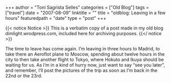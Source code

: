 +++
author = "Toni Sagrista Selles"
categories = ["Old Blog"]
tags = ["travel"]
date = "2007-08-09"
linktitle = ""
title = "oldblog: Leaving in a few hours" 
featuredpath = "date"
type = "post"
+++

{{< notice Notice >}}
This is a verbatim copy of a post made in my old blog dimlight.wrodpress.com, included here for archiving purposes.
{{</ notice >}}

The time to leave has come again. I’m leaving in three hours to Madrid, to take there an Aeroflot plane to Moscow, spending about twelve hours in the city to then take another flight to Tokyo, where Hokuto and Ikuya should be waiting for us. As I’m in a kind of hurry now, just want to say “see you later”, and remember, I’ll post the pictures of the trip as soon as I’m back in the 22nd or the 23rd.
